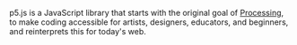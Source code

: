 p5.js is a JavaScript library that starts with the original goal of [Processing](http://processing.org"), to make coding accessible for artists, designers, educators, and beginners, and reinterprets this for today's web.
